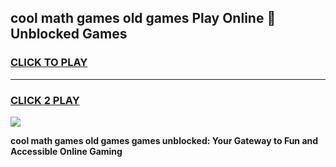 
## cool math games old games Play Online 👋 Unblocked Games
<h3>
<a href="https://news.freeplayer.one?title=cool_math_games_old_games&ref=17CMG">CLICK TO PLAY</a></h3>
<hr>

<h3>
<a href="https://news.freeplayer.one?title=cool_math_games_old_games&ref=17CMG">CLICK 2 PLAY</a>
  
</h3>

<a href="https://news.freeplayer.one?title=cool_math_games_old_games&ref=17CMG/"><img src="https://clearcache.store/games.png"></a>


**cool math games old games games unblocked: Your Gateway to Fun and Accessible Online Gaming**
